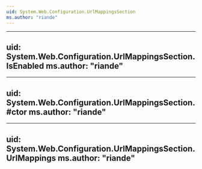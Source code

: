 ```yaml
---
uid: System.Web.Configuration.UrlMappingsSection
ms.author: "riande"
---
```


---
uid: System.Web.Configuration.UrlMappingsSection.IsEnabled
ms.author: "riande"
---

---
uid: System.Web.Configuration.UrlMappingsSection.#ctor
ms.author: "riande"
---

---
uid: System.Web.Configuration.UrlMappingsSection.UrlMappings
ms.author: "riande"
---
